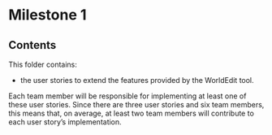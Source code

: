 # Milestone 1
## Contents
This folder contains:

- the user stories to extend the features provided by the WorldEdit tool.

Each team member will be responsible for implementing at least one of these user stories. Since
there are three user stories and six team members, this means that, on average, at least two
team members will contribute to each user story’s implementation.
